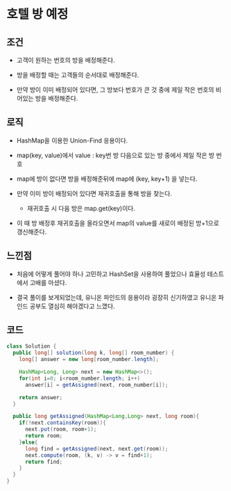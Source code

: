 # 호텔 방 예정

## 조건

* 고객이 원하는 번호의 방을 배정해준다.

* 방을 배정할 때는 고객들의 순서대로 배정해준다.

* 만약 방이 이미 배정되어 있다면, 그 방보다 번호가 큰 것 중에 제일 작은 번호의 비어있는 방을 배정해준다.

## 로직

* HashMap을 이용한 Union-Find 응용이다.

* map(key, value)에서 value : key번 방 다음으로 있는 방 중에서 제일 작은 방 번호

* map에 방이 없다면 방을 배정해준뒤에 map에 (key, key+1) 을 넣는다.

* 만약 이미 방이 배정되어 있다면 재귀호출을 통해 방을 찾는다.

    * 재귀호출 시 다음 방은 map.get(key)이다.

* 이 때 방 배정후 재귀호출을 올라오면서 map의 value를 새로이 배정된 방+1으로 갱신해준다.

## 느낀점

* 처음에 어떻게 풀어야 하나 고민하고 HashSet을 사용하여 풀었으나 효율성 테스트에서 고배를 마셨다.

* 결국 풀이를 보게되었는데, 유니온 파인드의 응용이라 굉장히 신기하였고 유니온 파인드 공부도 열심히 해야겠다고 느꼈다.

## 코드

```java
class Solution {
  public long[] solution(long k, long[] room_number) {
    long[] answer = new long[room_number.length];

    HashMap<Long, Long> next = new HashMap<>();
    for(int i=0; i<room_number.length; i++)
      answer[i] = getAssigned(next, room_number[i]);

    return answer;
  }

  public long getAssigned(HashMap<Long,Long> next, long room){
    if(!next.containsKey(room)){
      next.put(room, room+1);
      return room;
    }else{
      long find = getAssigned(next, next.get(room));
      next.compute(room, (k, v) -> v = find+1);
      return find;
    }
  }
}
```